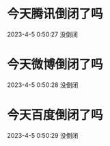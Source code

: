 # 今天腾讯倒闭了吗

2023-4-5 0:50:27 没倒闭

# 今天微博倒闭了吗

2023-4-5 0:50:28 没倒闭

# 今天百度倒闭了吗

2023-4-5 0:50:29 没倒闭

